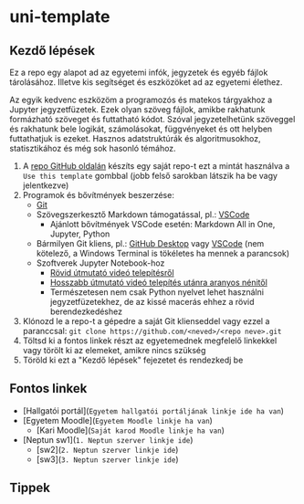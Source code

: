 # uni-template

## Kezdő lépések

Ez a repo egy alapot ad az egyetemi infók, jegyzetek és egyéb fájlok tárolásához. Illetve kis segítséget és eszközöket ad az egyetemi élethez.

Az egyik kedvenc eszközöm a programozós és matekos tárgyakhoz a Jupyter jegyzetfüzetek. Ezek olyan szöveg fájlok, amikbe rakhatunk formázható szöveget és futtatható kódot. Szóval jegyzetelhetünk szöveggel és rakhatunk bele logikát, számolásokat, függvényeket és ott helyben futtathatjuk is ezeket. Hasznos adatstruktúrák és algoritmusokhoz, statisztikához és még sok hasonló témához.

1. A [repo GitHub oldalán](https://github.com/CsakiTheOne/uni-template) készíts egy saját repo-t ezt a mintát használva a `Use this template` gombbal (jobb felső sarokban látszik ha be vagy jelentkezve)
1. Programok és bővítmények beszerzése:
   - [Git](https://www.git-scm.com/downloads)
   - Szövegszerkesztő Markdown támogatással, pl.: [VSCode](https://code.visualstudio.com/download)
     - Ajánlott bővítmények VSCode esetén: Markdown All in One, Jupyter, Python
   - Bármilyen Git kliens, pl.: [GitHub Desktop](https://desktop.github.com/) vagy [VSCode](https://code.visualstudio.com/download) (nem kötelező, a Windows Terminal is tökéletes ha mennek a parancsok)
   - Szoftverek Jupyter Notebook-hoz
     - [Rövid útmutató videó telepítésről](https://youtu.be/h1sAzPojKMg?si=syumCYJosWx4v2_T)
     - [Hosszabb útmutató videó telepítés utánra aranyos nénitől](https://youtu.be/DA6ZAHBPF1U?si=do1UibwcZou6S9tP)
     - Természetesen nem csak Python nyelvet lehet használni jegyzetfüzetekhez, de az kissé macerás ehhez a rövid berendezkedéshez
1. Klónozd le a repo-t a gépedre a saját Git klienseddel vagy ezzel a paranccsal: `git clone https://github.com/<neved>/<repo neve>.git`
1. Töltsd ki a fontos linkek részt az egyetemednek megfelelő linkekkel vagy törölt ki az elemeket, amikre nincs szükség
1. Töröld ki ezt a "Kezdő lépések" fejezetet és rendezkedj be

## Fontos linkek

- [Hallgatói portál](`Egyetem hallgatói portáljának linkje ide ha van`)
- [Egyetem Moodle](`Egyetem Moodle linkje ha van`)
  - [Kari Moodle](`Saját karod Moodle linkje ha van`)
- [Neptun sw1](`1. Neptun szerver linkje ide`)
  - [sw2](`2. Neptun szerver linkje ide`)
  - [sw3](`3. Neptun szerver linkje ide`)

## Tippek

